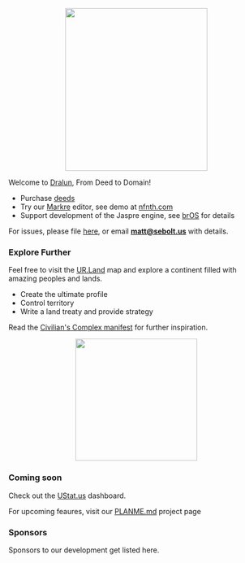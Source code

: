 
<p align="center"><img src="https://github.com/nfnth/res/raw/main/site/bird.png" width="280" height="320" /></p>
  
Welcome to [Dralun](https://dralun.com), From Deed to Domain!

- Purchase [deeds](https://github.com/nfnth/nfnth/blob/master/doc/DEED.md)
- Try our [Markre](https://github.com/nfnth/nfnth/blob/master/doc/MATTDOWN.md) editor, see demo at [nfnth.com](https://nfnth.com)
- Support development of the Jaspre engine, see [brOS](https://github.com/nfnth/nfnth/blob/master/doc/BROS.md) for details

For issues, please file [here](https://github.com/nfnth/nfnth/issues), or email **matt@sebolt.us** with details.

### Explore Further

Feel free to visit the [UR.Land](https://ur.land) map and explore a continent filled with amazing peoples and lands. 

- Create the ultimate profile
- Control territory
- Write a land treaty and provide strategy

Read the [Civilian's Complex manifest](https://github.com/nfnth/nfnth/blob/master/doc/CC.md) for further inspiration.

<p align="center"><img src="https://github.com/nfnth/res/raw/main/site/fox.png" width="240" height="240" /></p>
  
 ### Coming soon
 
 Check out the [UStat.us](https://ustat.us) dashboard. 
 
 For upcoming feaures, visit our [PLANME.md](https://github.com/users/nfnth/projects/3) project page
 
 ### Sponsors

Sponsors to our development get listed here.
